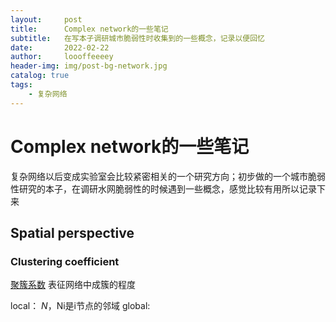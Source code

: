 ```yaml
---
layout:     post
title:      Complex network的一些笔记
subtitle:   在写本子调研城市脆弱性时收集到的一些概念，记录以便回忆
date:       2022-02-22
author:     loooffeeeey
header-img: img/post-bg-network.jpg
catalog: true
tags:
    - 复杂网络
---
```



# Complex network的一些笔记

复杂网络以后变成实验室会比较紧密相关的一个研究方向；初步做的一个城市脆弱性研究的本子，在调研水网脆弱性的时候遇到一些概念，感觉比较有用所以记录下来

## Spatial perspective

### Clustering coefficient

[聚簇系数](https://en.wikipedia.org/wiki/Meshedness_coefficient) 表征网络中成簇的程度

local：
$N$，Ni是i节点的邻域
global:

